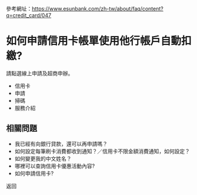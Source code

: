 參考網址：https://www.esunbank.com/zh-tw/about/faq/content?q=credit_card/047

# 如何申請信用卡帳單使用他行帳戶自動扣繳?

請點選線上申請及超商申辦。

  * 信用卡
  * 申請
  * 掃碼
  * 服務介紹

## 相關問題

  * 我已經有向銀行貸款，還可以再申請嗎？ 
  * 如何設定每筆刷卡消費都收到通知？／信用卡不限金額消費通知，如何設定？ 
  * 如何變更我的中文姓名？ 
  * 哪裡可以查詢信用卡優惠活動內容? 
  * 如何申請信用卡? 

返回

